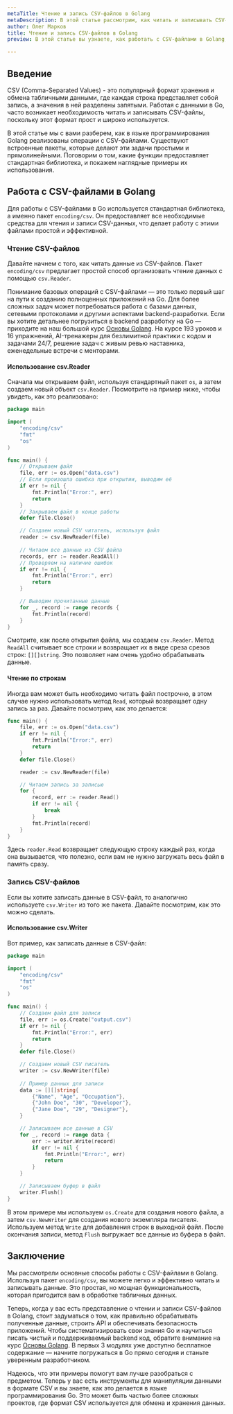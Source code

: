 ```yaml
---
metaTitle: Чтение и запись CSV-файлов в Golang
metaDescription: В этой статье рассмотрим, как читать и записывать CSV-файлы в Golang - изучим основные методы, предоставляемые стандартной библиотекой, и разберемся в их применении на практике
author: Олег Марков
title: Чтение и запись CSV-файлов в Golang
preview: В этой статье вы узнаете, как работать с CSV-файлами в Golang, используя стандартную библиотеку - рассмотрим методы для чтения и записи данных с примерами кода

---
```


## Введение

CSV (Comma-Separated Values) - это популярный формат хранения и обмена табличными данными, где каждая строка представляет собой запись, а значения в ней разделены запятыми. Работая с данными в Go, часто возникает необходимость читать и записывать CSV-файлы, поскольку этот формат прост и широко используется. 

В этой статье мы с вами разберем, как в языке программирования Golang реализованы операции с CSV-файлами. Существуют встроенные пакеты, которые делают эти задачи простыми и прямолинейными. Поговорим о том, какие функции предоставляет стандартная библиотека, и покажем наглядные примеры их использования.

## Работа с CSV-файлами в Golang

Для работы с CSV-файлами в Go используется стандартная библиотека, а именно пакет `encoding/csv`. Он предоставляет все необходимые средства для чтения и записи CSV-данных, что делает работу с этими файлами простой и эффективной.

### Чтение CSV-файлов

Давайте начнем с того, как читать данные из CSV-файлов. Пакет `encoding/csv` предлагает простой способ организовать чтение данных с помощью `csv.Reader`.

Понимание базовых операций с CSV-файлами — это только первый шаг на пути к созданию полноценных приложений на Go. Для более сложных задач может потребоваться работа с базами данных, сетевыми протоколами и другими аспектами backend-разработки. Если вы хотите детальнее погрузиться в backend разработку на Go — приходите на наш большой курс [Основы Golang](https://purpleschool.ru/course/go-basics?utm_source=knowledgebase&utm_medium=text&utm_campaign=chtenie-i-zapis-csv-faylov-v-golang). На курсе 193 уроков и 16 упражнений, AI-тренажеры для безлимитной практики с кодом и задачами 24/7, решение задач с живым ревью наставника, еженедельные встречи с менторами.

#### Использование csv.Reader

Сначала мы открываем файл, используя стандартный пакет `os`, а затем создаем новый объект `csv.Reader`. Посмотрите на пример ниже, чтобы увидеть, как это реализовано:

```go
package main

import (
	"encoding/csv"
	"fmt"
	"os"
)

func main() {
	// Открываем файл
	file, err := os.Open("data.csv")
	// Если произошла ошибка при открытии, выводим её
	if err != nil {
		fmt.Println("Error:", err)
		return
	}
	// Закрываем файл в конце работы
	defer file.Close()

	// Создаем новый CSV читатель, используя файл
	reader := csv.NewReader(file)
	
	// Читаем все данные из CSV файла
	records, err := reader.ReadAll()
	// Проверяем на наличие ошибок
	if err != nil {
		fmt.Println("Error:", err)
		return
	}

	// Выводим прочитанные данные
	for _, record := range records {
		fmt.Println(record)
	}
}
```

Смотрите, как после открытия файла, мы создаем `csv.Reader`. Метод `ReadAll` считывает все строки и возвращает их в виде среза срезов строк: `[][]string`. Это позволяет нам очень удобно обрабатывать данные.

#### Чтение по строкам

Иногда вам может быть необходимо читать файл построчно, в этом случае нужно использовать метод `Read`, который возвращает одну запись за раз. Давайте посмотрим, как это делается:

```go
func main() {
	file, err := os.Open("data.csv")
	if err != nil {
		fmt.Println("Error:", err)
		return
	}
	defer file.Close()

	reader := csv.NewReader(file)

	// Читаем запись за записью
	for {
		record, err := reader.Read()
		if err != nil {
			break
		}
		fmt.Println(record)
	}
}
```

Здесь `reader.Read` возвращает следующую строку каждый раз, когда она вызывается, что полезно, если вам не нужно загружать весь файл в память сразу.

### Запись CSV-файлов

Если вы хотите записать данные в CSV-файл, то аналогично используете `csv.Writer` из того же пакета. Давайте посмотрим, как это можно сделать.

#### Использование csv.Writer

Вот пример, как записать данные в CSV-файл:

```go
package main

import (
	"encoding/csv"
	"fmt"
	"os"
)

func main() {
	// Создаем файл для записи
	file, err := os.Create("output.csv")
	if err != nil {
		fmt.Println("Error:", err)
		return
	}
	defer file.Close()

	// Создаем новый CSV писатель
	writer := csv.NewWriter(file)
	
	// Пример данных для записи
	data := [][]string{
		{"Name", "Age", "Occupation"},
		{"John Doe", "30", "Developer"},
		{"Jane Doe", "29", "Designer"},
	}

	// Записываем все данные в CSV
	for _, record := range data {
		err := writer.Write(record)
		if err != nil {
			fmt.Println("Error:", err)
			return
		}
	}

	// Записываем буфер в файл
	writer.Flush()
}
```

В этом примере мы используем `os.Create` для создания нового файла, а затем `csv.NewWriter` для создания нового экземпляра писателя. Используем метод `Write` для добавления строк в выходной файл. После окончания записи, метод `Flush` выгружает все данные из буфера в файл.

## Заключение

Мы рассмотрели основные способы работы с CSV-файлами в Golang. Используя пакет `encoding/csv`, вы можете легко и эффективно читать и записывать данные. Это простая, но мощная функциональность, которая пригодится вам в обработке табличных данных.

Теперь, когда у вас есть представление о чтении и записи CSV-файлов в Golang, стоит задуматься о том, как правильно обрабатывать полученные данные, строить API и обеспечивать безопасность приложений. Чтобы систематизировать свои знания Go и научиться писать чистый и поддерживаемый backend код, обратите внимание на курс [Основы Golang](https://purpleschool.ru/course/go-basics?utm_source=knowledgebase&utm_medium=text&utm_campaign=chtenie-i-zapis-csv-faylov-v-golang). В первых 3 модулях уже доступно бесплатное содержание — начните погружаться в Go прямо сегодня и станьте уверенным разработчиком.

Надеюсь, что эти примеры помогут вам лучше разобраться с предметом. Теперь у вас есть инструменты для манипуляции данными в формате CSV и вы знаете, как это делается в языке программирования Go. Это может быть частью более сложных проектов, где формат CSV используется для обмена и хранения данных.
